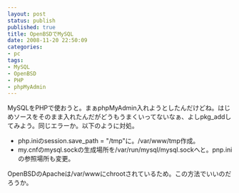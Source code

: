 ```yaml
---
layout: post
status: publish
published: true
title: OpenBSDでMySQL
date: 2008-11-20 22:50:09
categories:
- pc
tags:
- MySQL
- OpenBSD
- PHP
- phpMyAdmin
---
```

MySQLをPHPで使おうと。まぁphpMyAdmin入れようとしたんだけどね。はじめソースをそのまま入れたんだがどうもうまくいってないなぁ、よしpkg_addしてみよう。同じエラーか。以下のように対処。
<ul>
	<li>php.iniのsession.save_path = "/tmp"に。/var/www/tmp作成。</li>
	<li>my.cnfのmysql.sockの生成場所を/var/run/mysql/mysql.sockへと。pnp.iniの参照場所も変更。</li>
</ul>
OpenBSDのApacheは/var/wwwにchrootされているため。この方法でいいのだろうか。
